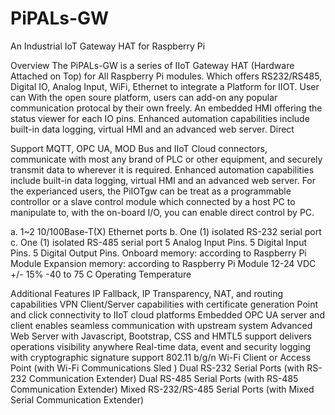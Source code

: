 # PiPALs-GW
An Industrial IoT Gateway HAT for Raspberry Pi

Overview
The PiPALs-GW is a series of IIoT Gateway HAT (Hardware Attached on Top) for All Raspberry Pi modules. Which offers RS232/RS485, Digital IO, Analog Input, WiFi, Ethernet to integrate a Platform for IIOT. 
User can 
With the open soure platform, users can add-on any popular communication protocal by their own freely.
An embedded HMI offering the status viewer for each IO pins. Enhanced automation capabilities include built-in data logging, virtual HMI and an advanced web server. Direct 

Support MQTT, OPC UA, MOD Bus and IIoT Cloud connectors, communicate with most any brand of PLC or other equipment, and securely transmit data to wherever it is required. Enhanced automation capabilities include built-in data logging, virtual HMI and an advanced web server. For the experianced users, the PiIOTgw can be treat as a programmable controllor or a slave control module which connected by a host PC to manipulate to, with the on-board I/O, you can enable direct control by PC.


a. 1~2 10/100Base-T(X) Ethernet ports
b. One (1) isolated RS-232 serial port
c. One (1) isolated RS-485 serial port
5 Analog Input Pins.
5 Digital Input Pins.
5 Digital Output Pins.
Onboard memory: according to Raspberry Pi Module
Expansion memory: according to Raspberry Pi Module
12-24 VDC +/- 15% 
-40 to 75 C Operating Temperature


Additional Features 
IP Fallback, IP Transparency, NAT, and routing capabilities 
VPN Client/Server capabilities with certificate generation
Point and click connectivity to IIoT cloud platforms 
Embedded OPC UA server and client enables seamless communication with upstream system 
Advanced Web Server with Javascript, Bootstrap, CSS and HMTL5 support delivers operations visibility anywhere
Real-time data, event and security logging with cryptographic signature support
802.11 b/g/n Wi-Fi Client or Access Point (with Wi-Fi Communications Sled )
Dual RS-232 Serial Ports (with RS-232 Communication Extender)
Dual RS-485 Serial Ports (with RS-485 Communication Extender)
Mixed RS-232/RS-485 Serial Ports (with Mixed Serial Communication Extender)
